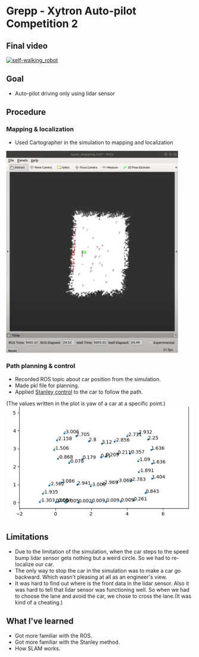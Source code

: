 # Grepp - Xytron Auto-pilot Competition 2

## Final video
[![self-walking_robot](http://img.youtube.com/vi/HAeQA2BYY5g/0.jpg)](https://www.youtube.com/watch?v=HAeQA2BYY5g)

## Goal
* Auto-pilot driving only using lidar sensor

## Procedure

### Mapping & localization

* Used Cartographer in the simulation to mapping and localization
  
![ex_screenshot1](./img/1.png)

### Path planning & control
* Recorded ROS topic about car position from the simulation.
* Made pkl file for planning.
* Applied <u>Stanley control</u> to the car to follow the path.
  
(The values written in the plot is yaw of a car at a specific point.)
![ex_screenshot2](./img/2.png)



## Limitations
* Due to the limitation of the simulation, when the car steps to the speed bump lidar sensor gets nothing but a weird circle. So we had to re-localize our car.
* The only way to stop the car in the simulation was to make a car go backward. Which wasn't pleasing at all as an engineer's view.
* It was hard to find out where is the front data in the lidar sensor. Also it was hard to tell that lidar sensor was functioning well. So when we had to choose the lane and avoid the car, we chose to cross the lane.(It was kind of a cheating.)  


## What I've learned
* Got more familiar with the ROS.
* Got more familiar with the Stanley method.
* How SLAM works.







